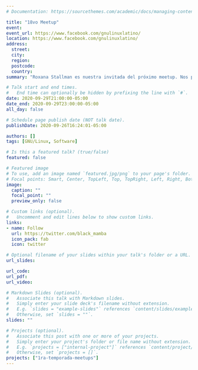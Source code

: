 ```yaml
---
# Documentation: https://sourcethemes.com/academic/docs/managing-content/

title: "18vo Meetup"
event:
event_url: https://www.facebook.com/gnulinuxlatino/
location: https://www.facebook.com/gnulinuxlatino/
address:
  street:
  city:
  region:
  postcode:
  country:
summary: "Roxana Stallman es nuestra invitada del próximo meetup. Nos platicará acerca de su experiencia en el mundo del Software Libre y cómo puede apoyarte para tus estudios y trabajo actual."

# Talk start and end times.
#   End time can optionally be hidden by prefixing the line with `#`.
date: 2020-09-29T21:00:00-05:00
date_end: 2020-09-29T23:00:00-05:00
all_day: false

# Schedule page publish date (NOT talk date).
publishDate: 2020-09-26T16:24:01-05:00

authors: []
tags: [GNU/Linux, Software]

# Is this a featured talk? (true/false)
featured: false

# Featured image
# To use, add an image named `featured.jpg/png` to your page's folder.
# Focal points: Smart, Center, TopLeft, Top, TopRight, Left, Right, BottomLeft, Bottom, BottomRight.
image:
  caption: ""
  focal_point: ""
  preview_only: false

# Custom links (optional).
#   Uncomment and edit lines below to show custom links.
links:
- name: Follow
  url: https://twitter.com/black_mamba
  icon_pack: fab
  icon: twitter

# Optional filename of your slides within your talk's folder or a URL.
url_slides:

url_code:
url_pdf:
url_video: 

# Markdown Slides (optional).
#   Associate this talk with Markdown slides.
#   Simply enter your slide deck's filename without extension.
#   E.g. `slides = "example-slides"` references `content/slides/example-slides.md`.
#   Otherwise, set `slides = ""`.
slides: ""

# Projects (optional).
#   Associate this post with one or more of your projects.
#   Simply enter your project's folder or file name without extension.
#   E.g. `projects = ["internal-project"]` references `content/project/deep-learning/index.md`.
#   Otherwise, set `projects = []`.
projects: ["1ra-temporada-meetups"]
---
```

